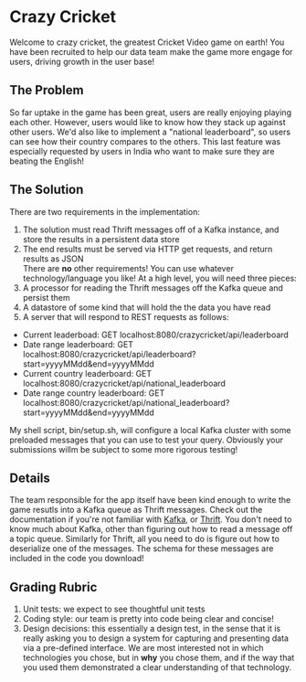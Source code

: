 # Crazy Cricket
Welcome to crazy cricket, the greatest Cricket Video game on earth! You have been recruited to help our data team make the game more engage for users, driving growth in the user base!

## The Problem
So far uptake in the game has been great, users are really enjoying playing each other. However, users would like to know how they stack up against other users. We'd also like to implement a "national leaderboard", so users can see how their country compares to the others. This last feature was especially requested by users in India who want to make sure they are beating the English!

## The Solution
There are two requirements in the implementation:  
1. The solution must read Thrift messages off of a Kafka instance, and store the results in a persistent data store  
2. The end results must be served via HTTP get requests, and return results as JSON  
There are **no** other requirements! You can use whatever technology/language you like! At a high level, you will need three pieces:  
1. A processor for reading the Thrift messages off the Kafka queue and persist them  
2. A datastore of some kind that will hold the the data you have read  
3. A server that will respond to REST requests as follows:  
  * Current leaderboad: GET localhost:8080/crazycricket/api/leaderboard
  * Date range leaderboard: GET localhost:8080/crazycricket/api/leaderboard?start=yyyyMMdd&end=yyyyMMdd
  * Current country leaderboard: GET localhost:8080/crazycricket/api/national_leaderboard
  * Date range country leaderboard: GET localhost:8080/crazycricket/api/national_leaderboard?start=yyyyMMdd&end=yyyyMMdd

My shell script, bin/setup.sh, will configure a local Kafka cluster with some preloaded messages that you can use to test your query. Obviously your submissions willm be subject to some more rigorous testing!

## Details
The team responsible for the app itself have been kind enough to write the game resutls into a Kafka queue as Thrift messages. Check out the documentation if you're not familiar with [Kafka](http://kafka.apache.org/documentation.html), or [Thrift](https://thrift.apache.org/). You don't need to know much about Kafka, other than figuring out how to read a message off a topic queue. Similarly for Thrift, all you need to do is figure out how to deserialize one of the messages. The schema for these messages are included in the code you download!

## Grading Rubric
1. Unit tests: we expect to see thoughtful unit tests
2. Coding style: our team is pretty into code being clear and concise!
3. Design decisions: this essentially a design test, in the sense that it is really asking you to design a system for capturing and presenting data via a pre-defined interface. We are most interested not in which technologies you chose, but in **why** you chose them, and if the way that you used them demonstrated a clear understanding of that technology.


